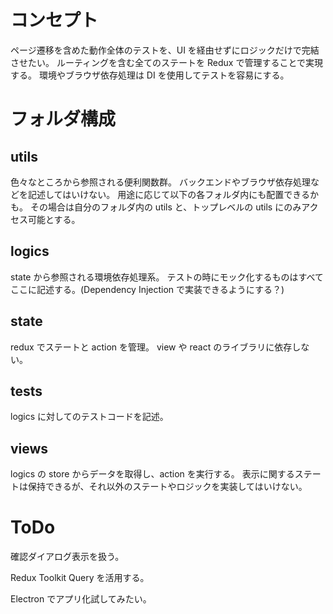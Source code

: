 # コンセプト

ページ遷移を含めた動作全体のテストを、UI を経由せずにロジックだけで完結させたい。
ルーティングを含む全てのステートを Redux で管理することで実現する。
環境やブラウザ依存処理は DI を使用してテストを容易にする。

# フォルダ構成

## utils

色々なところから参照される便利関数群。
バックエンドやブラウザ依存処理などを記述してはいけない。
用途に応じて以下の各フォルダ内にも配置できるかも。
その場合は自分のフォルダ内の utils と、トップレベルの utils にのみアクセス可能とする。

## logics

state から参照される環境依存処理系。
テストの時にモック化するものはすべてここに記述する。(Dependency Injection で実装できるようにする？)

## state

redux でステートと action を管理。
view や react のライブラリに依存しない。

## tests

logics に対してのテストコードを記述。

## views

logics の store からデータを取得し、action を実行する。
表示に関するステートは保持できるが、それ以外のステートやロジックを実装してはいけない。

# ToDo

確認ダイアログ表示を扱う。

Redux Toolkit Query を活用する。

Electron でアプリ化試してみたい。
